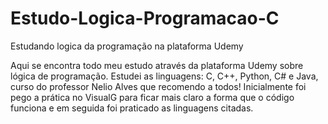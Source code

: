 # Estudo-Logica-Programacao-C
Estudando logica da programação na plataforma Udemy

Aqui se encontra todo meu estudo através da plataforma Udemy sobre lógica de programação.
Estudei as linguagens: C, C++, Python, C# e Java, curso do professor Nelio Alves que recomendo a todos!
Inicialmente foi pego a prática no VisualG para ficar mais claro a forma que o código funciona e em seguida foi praticado as linguagens citadas. 
